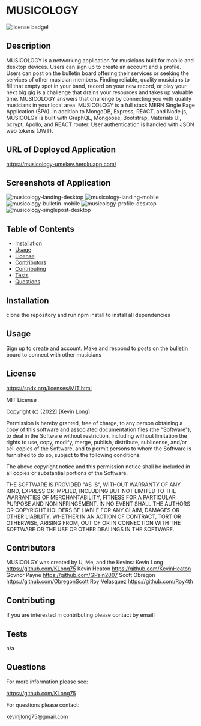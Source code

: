 # MUSICOLOGY

![license badge!](https://img.shields.io/badge/license-MIT-blue)

## Description
MUSICOLOGY is a networking application for musicians built for mobile and desktop devices. Users can sign up to create an account and a profile. Users can post on the bulletin board offering their services or seeking the services of other musician members. Finding reliable, quality musicians to fill that empty spot in your band, record on your new record, or play your next big gig is a challenge that drains your resources and takes up valuable time. MUSICOLOGY answers that challenge by connecting you with quality musicians in your local area. MUSICOLOGY is a full stack MERN Single Page Application (SPA). In addition to MongoDB, Express, REACT, and Node.js, MUSICOLGY is built with GraphQL, Mongoose, Bootstrap, Materials UI, bcrypt, Apollo, and REACT router. User authentication is handled with JSON web tokens (JWT).

## URL of Deployed Application
https://musicology-umekev.herokuapp.com/

## Screenshots of Application
![musicology-landing-desktop](https://user-images.githubusercontent.com/98487770/179273370-38cf94b9-d119-4e1b-9225-aee6b898f39e.png)
![musicology-landing-mobile](https://user-images.githubusercontent.com/98487770/179273438-cc829ccf-961c-4c11-a0d3-452a4390cbd5.png)
![musicology-bulletin-mobile](https://user-images.githubusercontent.com/98487770/179273484-94015dff-27fc-47f5-8f87-3687cbc830b7.png)
![musicology-profile-desktop](https://user-images.githubusercontent.com/98487770/179273524-1dec5ea1-7d32-47ae-ae50-e9992ff248c5.png)
![musicology-singlepost-desktop](https://user-images.githubusercontent.com/98487770/179273537-e77cd4a5-3f78-45f6-9ab2-b3548c145999.png)

## Table of Contents
- [Installation](#installation)
- [Usage](#usage)
- [License](#license)
- [Contributors](#contributors)
- [Contributing](#contributing)
- [Tests](#tests)
- [Questions](#questions)
    
## Installation
clone the repository and run npm install to install all dependencies

## Usage
Sign up to create and account. Make and respond to posts on the bulletin board to connect with other musicians

## License
https://spdx.org/licenses/MIT.html

MIT License

Copyright (c) [2022] [Kevin Long]
    
Permission is hereby granted, free of charge, to any person obtaining a copy
of this software and associated documentation files (the "Software"), to deal
in the Software without restriction, including without limitation the rights
to use, copy, modify, merge, publish, distribute, sublicense, and/or sell
copies of the Software, and to permit persons to whom the Software is
furnished to do so, subject to the following conditions:
    
The above copyright notice and this permission notice shall be included in all
copies or substantial portions of the Software.
    
THE SOFTWARE IS PROVIDED "AS IS", WITHOUT WARRANTY OF ANY KIND, EXPRESS OR
IMPLIED, INCLUDING BUT NOT LIMITED TO THE WARRANTIES OF MERCHANTABILITY,
FITNESS FOR A PARTICULAR PURPOSE AND NONINFRINGEMENT. IN NO EVENT SHALL THE
AUTHORS OR COPYRIGHT HOLDERS BE LIABLE FOR ANY CLAIM, DAMAGES OR OTHER
LIABILITY, WHETHER IN AN ACTION OF CONTRACT, TORT OR OTHERWISE, ARISING FROM,
OUT OF OR IN CONNECTION WITH THE SOFTWARE OR THE USE OR OTHER DEALINGS IN THE
SOFTWARE.

## Contributors
MUSICOLGY was created by U, Me, and the Kevins: 
Kevin Long
https://github.com/KLong75
Kevin Heaton
https://github.com/KevinHeaton
Govnor Payne
https://github.com/GPain2007
Scott Obregon
https://github.com/ObregonScott
Roy Velasquez
https://github.com/Roy4th

## Contributing
If you are interested in contributing please contact by email!

## Tests
n/a

## Questions

For more information please see:

https://github.com/KLong75

For questions please contact:

[kevinjlong75@gmail.com](mailto:kevinjlong75@gmail.com)
